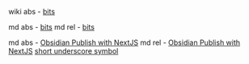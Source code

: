 wiki abs - [bits](🚿%20shower%20thoughts/bits.md)

md abs - [bits](🚿%20shower%20thoughts/bits.md)
md rel - [bits](🚿%20shower%20thoughts/bits.md)

md abs - [Obsidian Publish with NextJS](📁developer/Projects📐/Obsidian%20Publish%20with%20NextJS.md)
md rel - [Obsidian Publish with NextJS](📁developer/Projects📐/Obsidian%20Publish%20with%20NextJS.md)
[short underscore symbol](https://www.bing.com/search?q=short+underscore+symbol&cvid=1a09d23039da479098a9709b520ceab4&aqs=edge.1.69i57j0l2j69i64.5351j0j1&pglt=41&FORM=ANNTA1&PC=U531)
